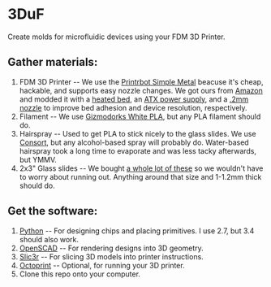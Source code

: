 # 3DuF
Create molds for microfluidic devices using your FDM 3D Printer.

## Gather materials:
1. FDM 3D Printer -- We use the [Printrbot Simple Metal](http://printrbot.com/product-category/3d-printers/simple-metal/) beacuse it's cheap, hackable, and supports easy nozzle changes. We got ours from [Amazon](http://amzn.com/B00IYC60IM) and modded it with a [heated bed](http://printrbot.com/shop/simple-metal-heated-bed/), an [ATX power supply](http://printrbot.com/shop/atx-power-supply/), and a [.2mm nozzle](http://printrbot.com/shop/tip-6-pack/) to improve bed adhesion and device resolution, respectively.
2. Filament -- We use [Gizmodorks White PLA](http://amzn.com/B00FG7BR22), but any PLA filament should do.
3. Hairspray -- Used to get PLA to stick nicely to the glass slides. We use [Consort](http://amzn.com/B000052Y6I), but any alcohol-based spray will probably do. Water-based hairspray took a long time to evaporate and was less tacky afterwards, but YMMV.
4. 2x3" Glass slides -- We bought [a whole lot of these]( http://amzn.com/B00EP0RUZ4) so we wouldn't have to worry about running out. Anything around that size and 1-1.2mm thick should do.

## Get the software:

1. [Python](http://www.python.org/) -- For designing chips and placing primitives. I use 2.7, but 3.4 should also work.
2. [OpenSCAD](http://www.openscad.org/) -- For rendering designs into 3D geometry. 
3. [Slic3r](http://www.slic3r.org/) -- For slicing 3D models into printer instructions.
4. [Octoprint](http://www.octoprint.org/) -- Optional, for running your 3D printer. 
5. Clone this repo onto your computer.



